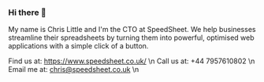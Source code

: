 ### Hi there 👋

My name is Chris Little and I'm the CTO at SpeedSheet. We help businesses streamline their spreadsheets by turning them into powerful, optimised web applications with a simple click of a button.

Find us at: https://www.speedsheet.co.uk/ \n
Call us at: +44 7957610802 \n
Email me at: chris@speedsheet.co.uk \n

